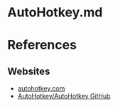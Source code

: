 # AutoHotkey.md

# References

## Websites

* [autohotkey.com](https://autohotkey.com/)
* [AutoHotkey/AutoHotkey GitHub](https://github.com/AutoHotkey/AutoHotkey)
